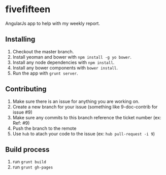 fivefifteen
===========

AngularJs app to help with my weekly report.


## Installing

1. Checkout the master branch.
1. Install yeoman and bower with `npm install -g yo bower`.
1. Install any node dependencies with `npm install`.
1. Install any bower components with `bower install`.
1. Run the app with `grunt server`.

## Contributing

1. Make sure there is an issue for anything you are working on.
1. Create a new branch for your issue (something like 9-doc-contrib for issue #9)
1. Make sure any commits to this branch reference the ticket number (ex: Ref: #9)
1. Push the branch to the remote
1. Use `hub` to atach your code to the issue (ex: `hub pull-request -i 9`)


## Build process

1. run `grunt build`
1. run `grunt gh-pages`
